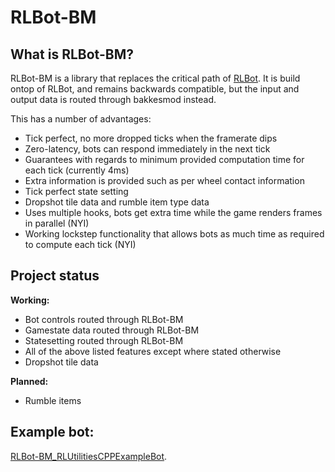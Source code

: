 # RLBot-BM

## What is RLBot-BM?

RLBot-BM is a library that replaces the critical path of [RLBot](https://rlbot.org/). 
It is build ontop of RLBot, and remains backwards compatible, but the input and output data is routed through bakkesmod instead.

This has a number of advantages:
* Tick perfect, no more dropped ticks when the framerate dips
* Zero-latency, bots can respond immediately in the next tick
* Guarantees with regards to minimum provided computation time for each tick (currently 4ms)
* Extra information is provided such as per wheel contact information
* Tick perfect state setting
* Dropshot tile data and rumble item type data
* Uses multiple hooks, bots get extra time while the game renders frames in parallel (NYI)
* Working lockstep functionality that allows bots as much time as required to compute each tick (NYI)

## Project status

**Working:**
* Bot controls routed through RLBot-BM
* Gamestate data routed through RLBot-BM
* Statesetting routed through RLBot-BM
* All of the above listed features except where stated otherwise
* Dropshot tile data

**Planned:**
* Rumble items

## Example bot:
[RLBot-BM_RLUtilitiesCPPExampleBot](https://github.com/L0laapk3/RLBot-BM_RLUtilitiesCPPExampleBot).
